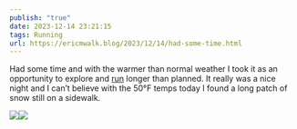 ```yaml
---
publish: "true"
date: 2023-12-14 23:21:15
tags: Running
url: https://ericmwalk.blog/2023/12/14/had-some-time.html
---
```


Had some time and with the warmer than normal weather I took it as an opportunity to explore and [run](https://strava.com/activities/10381857846) longer than planned. It really was a nice night and I can’t believe with the 50°F temps today I found a long patch of snow still on a sidewalk.



![](https://ericmwalk.blog/uploads/2023/9f47718ce1.jpg)![](https://ericmwalk.blog/uploads/2023/a490e91f97.jpg)